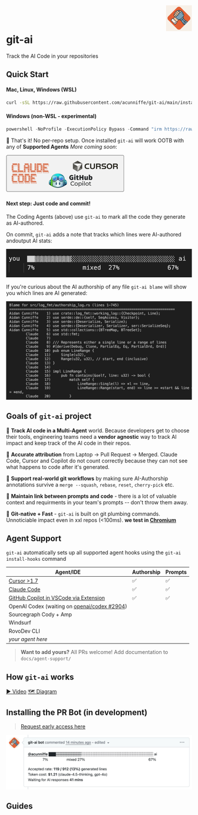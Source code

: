 
<img src="assets/docs/git-ai.png" align="right"
     alt="Git AI by acunniffe/git-ai" width="70" height="70" >

<h1 align="left" style="margin-top: 90px"><b>git-ai</b></h1>

<p align="left">Track the AI Code in your repositories</p>

## Quick Start 

#### Mac, Linux, Windows (WSL)

```bash
curl -sSL https://raw.githubusercontent.com/acunniffe/git-ai/main/install.sh | bash
```

#### Windows (non-WSL - experimental)

```powershell
powershell -NoProfile -ExecutionPolicy Bypass -Command "irm https://raw.githubusercontent.com/acunniffe/git-ai/main/install.ps1 | iex"
```

🎊 That's it! No per-repo setup. Once installed `git-ai` will work OOTB with any of **Supported Agents** *More coming soon*:

<img src="assets/docs/supported-agents.png" width="320" />

#### Next step: **Just code and commit!**
The Coding Agents (above) use `git-ai` to mark all the code they generate as AI-authored. 

On commit, `git-ai` adds a note that tracks which lines were AI-authored andoutput AI stats:

![alt](/assets/docs/graph.jpg) 

If you're curious about the AI authorship of any file `git-ai blame` will show you which lines are AI generated:

![alt](/assets/docs/blame-cmd.jpg)


## Goals of `git-ai` project

🤖 **Track AI code in a Multi-Agent** world. Because developers get to choose their tools, engineering teams need a **vendor agnostic** way to track AI impact and keep track of the AI code in their repos. 

🎯 **Accurate attribution** from Laptop → Pull Request → Merged. Claude Code, Cursor and Copilot do not count correctly because they can not see what happens to code after it's generated. 

🔄 **Support real-world git workflows** by making sure AI-Authorship annotations survive a `merge --squash`, `rebase`, `reset`, `cherry-pick` etc.

🔗 **Maintain link between prompts and code** - there is a lot of valuable context and requirments in your team's prompts -- don't throw them away. 

🚀 **Git-native + Fast** - `git-ai` is built on git plumbing commands. Unnoticiable impact even in xxl repos (<100ms). **we test in [Chromium](https://github.com/chromium/chromium)**


## Agent Support

`git-ai` automatically sets up all supported agent hooks using the `git-ai install-hooks` command

| Agent/IDE | Authorship | Prompts |
| --- | --- | --- |
| [Cursor >1.7](https://usegitai.com/docs/agent-support/cursor) | ✅ | ✅ |
| [Claude Code](https://usegitai.com/docs/agent-support/claude-code) | ✅ | ✅ |
| [GitHub Copilot in VSCode via Extension](https://usegitai.com/docs/agent-support/vs-code-github-copilot) | ✅ | ✅ |
| OpenAI Codex (waiting on [openai/codex #2904](https://github.com/openai/codex/pull/2904)) |  |  |
| Sourcegraph Cody + Amp |  |  |
| Windsurf |  |  |
| RovoDev CLI |  |  |
| _your agent here_ |  |  |

> **Want to add yours?** All PRs welcome! Add documentation to `docs/agent-support/`


## How `git-ai` works 
[▶️ Video](https://youtube.com) [🗺️ Diagram](https://github.com/acunniffe/git-ai)


## Installing the PR Bot (in development)

> [Request early access here](https://calendly.com/acunniffe/meeting-with-git-ai-authors)

![alt](assets/docs/bot.png)


## Guides
